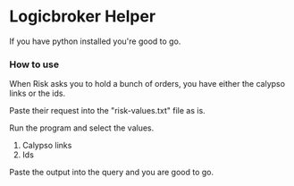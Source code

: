 # Logicbroker Helper

If you have python installed you're good to go.

### How to use

When Risk asks you to hold a bunch of orders, you have either the calypso links or the ids.

Paste their request into the "risk-values.txt" file as is.

Run the program and select the values.

1. Calypso links
2. Ids

Paste the output into the query and you are good to go.
